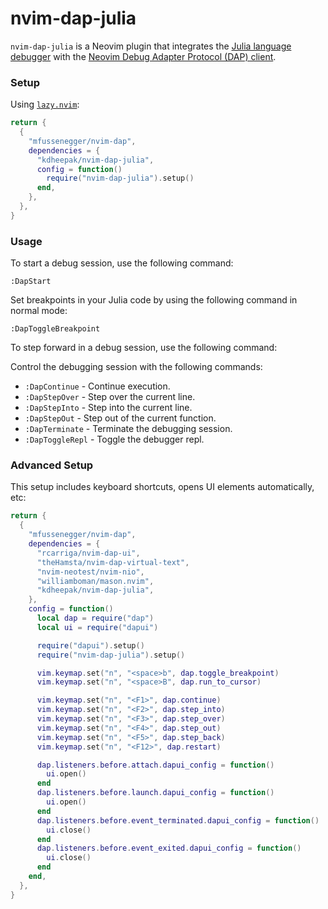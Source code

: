 # nvim-dap-julia

`nvim-dap-julia` is a Neovim plugin that integrates the
[Julia language debugger](https://github.com/julia-vscode/DebugAdapter.jl) with the
[Neovim Debug Adapter Protocol (DAP) client](https://github.com/mfussenegger/nvim-dap).

### Setup

Using [`lazy.nvim`](https://github.com/folke/lazy.nvim):

```lua
return {
  {
    "mfussenegger/nvim-dap",
    dependencies = {
      "kdheepak/nvim-dap-julia",
      config = function()
        require("nvim-dap-julia").setup()
      end,
    },
  },
}
```

### Usage

To start a debug session, use the following command:

```vim
:DapStart
```

Set breakpoints in your Julia code by using the following command in normal mode:

```vim
:DapToggleBreakpoint
```

To step forward in a debug session, use the following command:

Control the debugging session with the following commands:

- `:DapContinue` - Continue execution.
- `:DapStepOver` - Step over the current line.
- `:DapStepInto` - Step into the current line.
- `:DapStepOut` - Step out of the current function.
- `:DapTerminate` - Terminate the debugging session.
- `:DapToggleRepl` - Toggle the debugger repl.

### Advanced Setup

This setup includes keyboard shortcuts, opens UI elements automatically, etc:

```lua
return {
  {
    "mfussenegger/nvim-dap",
    dependencies = {
      "rcarriga/nvim-dap-ui",
      "theHamsta/nvim-dap-virtual-text",
      "nvim-neotest/nvim-nio",
      "williamboman/mason.nvim",
      "kdheepak/nvim-dap-julia",
    },
    config = function()
      local dap = require("dap")
      local ui = require("dapui")

      require("dapui").setup()
      require("nvim-dap-julia").setup()

      vim.keymap.set("n", "<space>b", dap.toggle_breakpoint)
      vim.keymap.set("n", "<space>B", dap.run_to_cursor)

      vim.keymap.set("n", "<F1>", dap.continue)
      vim.keymap.set("n", "<F2>", dap.step_into)
      vim.keymap.set("n", "<F3>", dap.step_over)
      vim.keymap.set("n", "<F4>", dap.step_out)
      vim.keymap.set("n", "<F5>", dap.step_back)
      vim.keymap.set("n", "<F12>", dap.restart)

      dap.listeners.before.attach.dapui_config = function()
        ui.open()
      end
      dap.listeners.before.launch.dapui_config = function()
        ui.open()
      end
      dap.listeners.before.event_terminated.dapui_config = function()
        ui.close()
      end
      dap.listeners.before.event_exited.dapui_config = function()
        ui.close()
      end
    end,
  },
}
```
